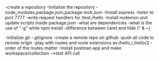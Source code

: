 -create a repository
-Initialize the repository
-node_modules,package.json,package-lock.json
-Install express
-listen to port 7777
-write request handlers for /test,/hello
-Install nodemon and update scripts inside package.json
-what are dependencies
-what is the use of "-g" while npm install
-difference between caret and tilde (^ & ~)


-Initialize git
-.gitignore
-create a remote repo on github
-push all code to remote origin
-play with routes and route extensions ex:/hello,/,/hello/2
-order of the routes matter
-Install postman app and make workspace/collection -->test API call